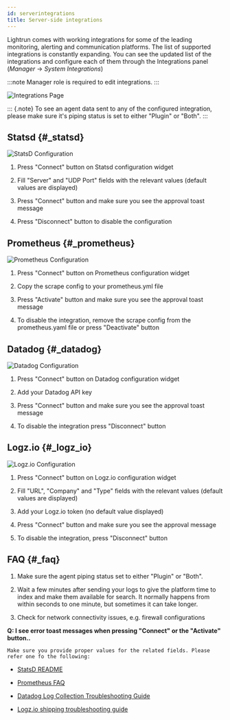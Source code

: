 ```yaml
---
id: serverintegrations
title: Server-side integrations
---
```

Lightrun comes with working integrations for some of the leading monitoring, alerting and communication platforms. The list of supported integrations is constantly expanding. You can see the updated list of the integrations and configure each of them through the Integrations panel (*Manager* → *System Integrations*)

:::note
Manager role is required to edit integrations.
:::

![Integrations Page](../../img/integrations.png)

::: {.note}
To see an agent data sent to any of the configured integration, please
make sure it's piping status is set to either \"Plugin\" or \"Both\".
:::

Statsd {#_statsd}
------

![StatsD Configuration](../../img/statsd.png)

1.  Press \"Connect\" button on Statsd configuration widget

2.  Fill \"Server\" and \"UDP Port\" fields with the relevant values
    (default values are displayed)

3.  Press \"Connect\" button and make sure you see the approval toast
    message

4.  Press \"Disconnect\" button to disable the configuration

Prometheus {#_prometheus}
----------

![Prometheus Configuration](../../img/prometheus.png)

1.  Press \"Connect\" button on Prometheus configuration widget

2.  Copy the scrape config to your prometheus.yml file

3.  Press \"Activate\" button and make sure you see the approval toast
    message

4.  To disable the integration, remove the scrape config from the
    prometheus.yaml file or press \"Deactivate\" button

Datadog {#_datadog}
-------

![Datadog Configuration](../../img/datadog.png)

1.  Press \"Connect\" button on Datadog configuration widget

2.  Add your Datadog API key

3.  Press \"Connect\" button and make sure you see the approval toast
    message

4.  To disable the integration press \"Disconnect\" button

Logz.io {#_logz_io}
-------

![Logz.io Configuration](../../img/logzio.png)

1.  Press \"Connect\" button on Logz.io configuration widget

2.  Fill \"URL\", \"Company\" and \"Type\" fields with the relevant
    values (default values are displayed)

3.  Add your Logz.io token (no default value displayed)

4.  Press \"Connect\" button and make sure you see the approval message

5.  To disable the integration, press \"Disconnect\" button

FAQ {#_faq}
---

1.  Make sure the agent piping status set to either \"Plugin\" or
    \"Both\".

2.  Wait a few minutes after sending your logs to give the platform time
    to index and make them available for search. It normally happens
    from within seconds to one minute, but sometimes it can take longer.

3.  Check for network connectivity issues, e.g. firewall configurations

**Q: I see error toast messages when pressing \"Connect\" or the
\"Activate\" button..**

    Make sure you provide proper values for the related fields. Please refer one fo the following:

-   [StatsD README](https://github.com/statsd/statsd)

-   [Prometheus FAQ](https://prometheus.io/docs/introduction/faq/)

-   [Datadog Log Collection Troubleshooting
    Guide](https://docs.datadoghq.com/logs/guide/log-collection-troubleshooting-guide/)

-   [Logz.io shipping troubleshooting
    guide](https://docs.logz.io/user-guide/log-shipping/log-shipping-troubleshooting.html)
